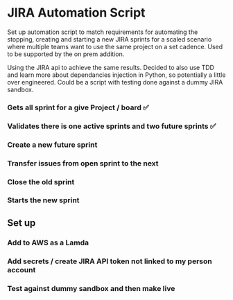 # JIRA Automation Script

Set up automation script to match requirements for automating the stopping, creating and starting a new JIRA sprints for a scaled scenario where multiple teams want to use the same project on a set cadence. Used to be supported by the on prem addition.

Using the JIRA api to achieve the same results. Decided to also use TDD and learn more about dependancies injection in Python, so potentially a little over engineered. Could be a script with testing done against a dummy JIRA sandbox.

### Gets all sprint for a give Project / board ✅

### Validates there is one active sprints and two future sprints ✅

### Create a new future sprint

### Transfer issues from open sprint to the next

### Close the old sprint

### Starts the new sprint

## Set up

### Add to AWS as a Lamda

### Add secrets / create JIRA API token not linked to my person account

### Test against dummy sandbox and then make live
